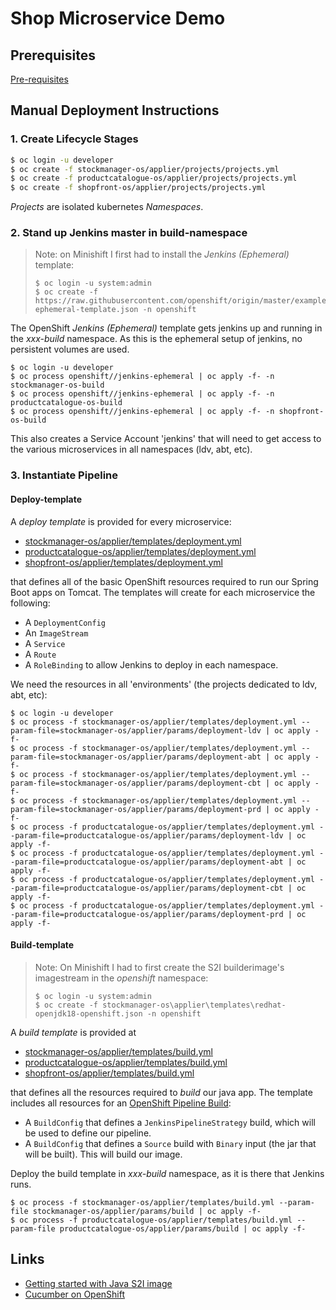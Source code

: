 # Shop Microservice Demo

## Prerequisites

[Pre-requisites](./PREREQ.md)

## Manual Deployment Instructions

### 1. Create Lifecycle Stages

```bash
$ oc login -u developer
$ oc create -f stockmanager-os/applier/projects/projects.yml
$ oc create -f productcatalogue-os/applier/projects/projects.yml
$ oc create -f shopfront-os/applier/projects/projects.yml
```

_Projects_ are isolated kubernetes _Namespaces_.

### 2. Stand up Jenkins master in build-namespace

> Note: on Minishift I first had to install the _Jenkins (Ephemeral)_ template: 
>```
>$ oc login -u system:admin
>$ oc create -f https://raw.githubusercontent.com/openshift/origin/master/examples/jenkins/jenkins-ephemeral-template.json -n openshift
>```

The OpenShift _Jenkins (Ephemeral)_ template gets jenkins up and running in the _xxx-build_ namespace.
As this is the ephemeral setup of jenkins, no persistent volumes are used.

```
$ oc login -u developer
$ oc process openshift//jenkins-ephemeral | oc apply -f- -n stockmanager-os-build
$ oc process openshift//jenkins-ephemeral | oc apply -f- -n productcatalogue-os-build
$ oc process openshift//jenkins-ephemeral | oc apply -f- -n shopfront-os-build
```

This also creates a Service Account 'jenkins' that will need to get access to the various microservices in all namespaces (ldv, abt, etc).

### 3. Instantiate Pipeline

#### Deploy-template

A _deploy template_ is provided for every microservice:

* [stockmanager-os/applier/templates/deployment.yml](stockmanager-os/applier/templates/deployment.yml) 
* [productcatalogue-os/applier/templates/deployment.yml](productcatalogue-os/applier/templates/deployment.yml) 
* [shopfront-os/applier/templates/deployment.yml](shopfront-os/applier/templates/deployment.yml) 

that defines all of the basic OpenShift resources required to run our Spring Boot apps on Tomcat. 
The templates will create for each microservice the following:

* A `DeploymentConfig`
* An `ImageStream`
* A `Service`
* A `Route`
* A `RoleBinding` to allow Jenkins to deploy in each namespace.

We need the resources in all 'environments' (the projects dedicated to ldv, abt, etc):

```
$ oc login -u developer
$ oc process -f stockmanager-os/applier/templates/deployment.yml --param-file=stockmanager-os/applier/params/deployment-ldv | oc apply -f-
$ oc process -f stockmanager-os/applier/templates/deployment.yml --param-file=stockmanager-os/applier/params/deployment-abt | oc apply -f-
$ oc process -f stockmanager-os/applier/templates/deployment.yml --param-file=stockmanager-os/applier/params/deployment-cbt | oc apply -f-
$ oc process -f stockmanager-os/applier/templates/deployment.yml --param-file=stockmanager-os/applier/params/deployment-prd | oc apply -f-
$ oc process -f productcatalogue-os/applier/templates/deployment.yml --param-file=productcatalogue-os/applier/params/deployment-ldv | oc apply -f-
$ oc process -f productcatalogue-os/applier/templates/deployment.yml --param-file=productcatalogue-os/applier/params/deployment-abt | oc apply -f-
$ oc process -f productcatalogue-os/applier/templates/deployment.yml --param-file=productcatalogue-os/applier/params/deployment-cbt | oc apply -f-
$ oc process -f productcatalogue-os/applier/templates/deployment.yml --param-file=productcatalogue-os/applier/params/deployment-prd | oc apply -f-
```

#### Build-template

> Note: On Minishift I had to first create the S2I builderimage's imagestream in the _openshift_ namespace:
>```
>$ oc login -u system:admin
>$ oc create -f stockmanager-os\applier\templates\redhat-openjdk18-openshift.json -n openshift
>```


A _build template_ is provided at

* [stockmanager-os/applier/templates/build.yml](stockmanager-os/applier/templates/build.yml) 
* [productcatalogue-os/applier/templates/build.yml](productcatalogue-os/applier/templates/build.yml)
* [shopfront-os/applier/templates/build.yml](shopfront-os/applier/templates/build.yml)

that defines all the resources required to _build_ our java app. 
The template includes all resources for an [OpenShift Pipeline Build](https://docs.openshift.com/container-platform/3.9/dev_guide/dev_tutorials/openshift_pipeline.html):

* A `BuildConfig` that defines a `JenkinsPipelineStrategy` build, which will be used to define our pipeline.
* A `BuildConfig` that defines a `Source` build with `Binary` input (the jar that will be built). This will build our image.

Deploy the build template in _xxx-build_ namespace, as it is there that Jenkins runs.

```
$ oc process -f stockmanager-os/applier/templates/build.yml --param-file stockmanager-os/applier/params/build | oc apply -f-
$ oc process -f productcatalogue-os/applier/templates/build.yml --param-file productcatalogue-os/applier/params/build | oc apply -f-
```

## Links

* [Getting started with Java S2I image](https://developers.redhat.com/blog/2017/02/23/getting-started-with-openshift-java-s2i/)
* [Cucumber on OpenShift](https://eleanordare.com/blog/2017/6/15/running-cucumber-tests-in-openshift-from-a-jenkins-pipeline)